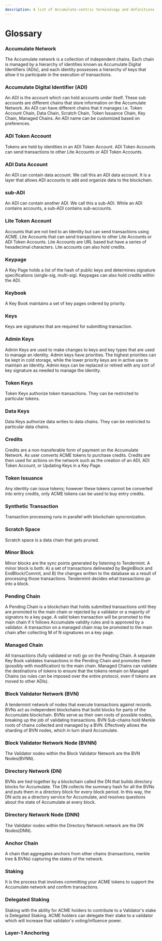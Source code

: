 ```yaml
---
description: A list of Accumulate-centric terminology and definitions
---
```


# Glossary

### Accumulate Network

The Accumulate network is a collection of independent chains. Each chain is managed by a hierarchy of identities known as Accumulate Digital Identifiers (ADIs), and each identity possesses a hierarchy of keys that allow it to participate in the execution of transactions.

### Accumulate Digital Identifier (ADI)

An ADI is the account which can hold accounts under itself. These sub accounts are different chains that store information on the Accumulate Network. An ADI can have different chains that it manages i.e. Token Account Chain, Data Chain, Scratch Chain, Token Issuance Chain, Key Chain, Managed Chains. An ADI name can be customized based on preferences.

### ADI Token Account

Tokens are held by identities in an ADI Token Account. ADI Token Accounts can send transactions to other Lite Accounts or ADI Token Accounts.

### ADI Data Account

An ADI can contain data account. We call this an ADI data account. It is a layer that allows ADI accounts to add and organize data to the blockchain.

### sub-ADI

An ADI can contain another ADI. We call this a sub-ADI. While an ADI contains accounts, a sub-ADI contains sub-accounts.

### Lite Token Account

Accounts that are not tied to an Identity but can send transactions using ACME. Lite Accounts that can send transactions to other Lite Accounts or ADI Token Accounts. Lite Accounts are URL based but have a series of hexadecimal characters. Lite accounts can also hold credits.

### Keypage

A Key Page holds a list of the hash of public keys and determines signature specifications (single-sig, multi-sig). Keypages can also hold credits within the ADI.

### Keybook

A Key Book maintains a set of key pages ordered by priority.

### Keys

Keys are signatures that are required for submitting transaction.

### Admin Keys

Admin Keys are used to make changes to keys and key types that are used to manage an identity. Admin keys have priorities. The highest priorities can be kept in cold storage, while the lower priority keys are in active use to maintain an Identity. Admin keys can be replaced or retired with any sort of key signature as needed to manage the identity.

### Token Keys

Token Keys authorize token transactions. They can be restricted to particular tokens.

### Data Keys

Data Keys authorize data writes to data chains. They can be restricted to particular data chains.

### Credits

Credits are a non-transferable form of payment on the Accumulate Network. As user converts ACME tokens to purchase credits. Credits are then used for actions on the network such as the creation of an ADI, ADI Token Account, or Updating Keys in a Key Page.

### Token Issuance

Any identity can issue tokens; however these tokens cannot be converted into entry credits, only ACME tokens can be used to buy entry credits.

### Synthetic Transaction

Transaction processing runs in parallel with blockchain syncronization.

### Scratch Space

Scratch space is a data chain that gets pruned.

### Minor Block

Minor blocks are the sync points generated by listening to Tendermint. A minor block is both:
 A) a set of transactions delineated by BeginBlock and EndBlock/Commit, and 
 B) the changes written to the database as a result of processing those transactions. Tendermint decides what transactions go into a block.

### Pending Chain

A Pending Chain is a blockchain that holds submitted transactions until they are promoted to the main chain or rejected by a validator or a majority of signators to a key page. A valid token transaction will be promoted to the main chain if it follows Accumulate validity rules and is approved by a validator. A transaction on a managed chain may be promoted to the main chain after collecting M of N signatures on a key page.

### Managed Chain

All transactions (fully validated or not) go on the Pending Chain. A separate Key Book validates transactions in the Pending Chain and promotes them (possibly with modification) to the main chain. Managed Chains can validate the destinations of tokens to ensure that the tokens remain on Managed Chains (so rules can be imposed over the entire protocol, even if tokens are moved to other ADIs).

### Block Validator Network (BVN)

A tendermint network of nodes that execute transactions against records. BVNs act as independent blockchains that build blocks for parts of the Accumulate blockchain. BVNs serve as their own roots of possible nodes, breaking up the job of validating transactions. BVN Sub-chains hold Merkle roots of chains collected and managed by a BVN. Effectively allows the sharding of BVN nodes, which in turn shard Accumulate.

### Block Validator Network Node (BVNN)

The Validator nodes within the Block Validator Network are the BVN Nodes(BVNN).

### Directory Network (DN)

BVNs are tied together by a blockchain called the DN that builds directory blocks for Accumulate. The DN collects the summary hash for all the BVNs and puts them in a directory block for every block period. In this way, the DN acts as a directory service for Accumulate, and resolves questions about the state of Accumulate at every block. 

### Directory Network Node (DNN)

The Validator nodes within the Directory Network network are the DN Nodes(DNN).

### Anchor Chain

A chain that aggregates anchors from other chains (transactions, merkle tree & BVNs) capturing the states of the network.


### Staking

It is the process that involves committing your ACME tokens to support the Accumulate network and confirm transactions.

### Delegated Staking

Staking with the ability for ACME holders to contribute to a Validator's stake is Delegated Staking. ACME holders can delegate their stake to a validator which will increase that validator's voting/influence power.

### Layer-1 Anchoring

